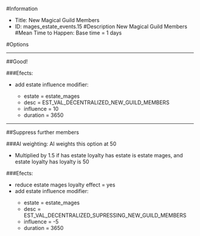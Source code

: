 #Information
 - Title: New Magical Guild Members
 - ID: mages_estate_events.15
#Description
New Magical Guild Members
#Mean Time to Happen:
Base time = 1 days

#Options

___
##Good!

###Efects:<ul><li>add estate influence modifier:</li><ul><li>estate = estate_mages</li><li>desc = EST_VAL_DECENTRALIZED_NEW_GUILD_MEMBERS</li><li>influence = 10</li><li>duration = 3650</li></ul></ul>

___
##Suppress further members

###AI weighting:
AI weights this option at 50
 - Multiplied by 1.5 if has estate loyalty has estate is estate mages, and estate loyalty has loyalty is 50


###Efects:<ul><li>reduce estate mages loyalty effect = yes</li><li>add estate influence modifier:</li><ul><li>estate = estate_mages</li><li>desc = EST_VAL_DECENTRALIZED_SUPRESSING_NEW_GUILD_MEMBERS</li><li>influence = -5</li><li>duration = 3650</li></ul></ul>
